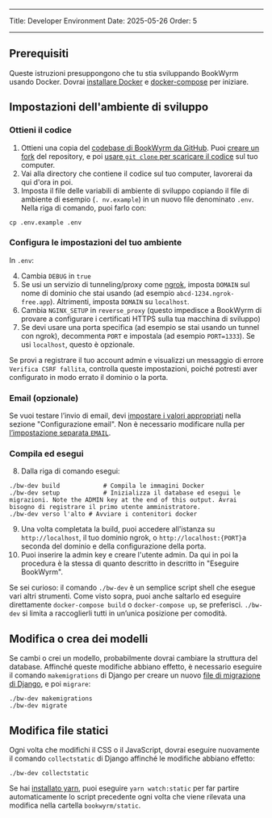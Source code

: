 - - -
Title: Developer Environment Date: 2025-05-26 Order: 5
- - -

## Prerequisiti

Queste istruzioni presuppongono che tu stia sviluppando BookWyrm usando Docker. Dovrai [installare Docker](https://docs.docker.com/engine/install/) e [docker-compose](https://docs.docker.com/compose/install/) per iniziare.

## Impostazioni dell'ambiente di sviluppo

### Ottieni il codice

1. Ottieni una copia del [codebase di BookWyrm da GitHub](https://github.com/bookwyrm-social/bookwyrm). Puoi [creare un fork](https://docs.github.com/en/get-started/quickstart/fork-a-repo) del repository, e poi [usare `git clone` per scaricare il codice](https://docs.github.com/en/github/creating-cloning-and-archiving-repositories/cloning-a-repository-from-github/cloning-a-repository) sul tuo computer.
2. Vai alla directory che contiene il codice sul tuo computer, lavorerai da qui d'ora in poi.
3. Imposta il file delle variabili di ambiente di sviluppo copiando il file di ambiente di esempio (`. nv.example`) in un nuovo file denominato `.env`. Nella riga di comando, puoi farlo con:
``` { .sh }
cp .env.example .env
```

### Configura le impostazioni del tuo ambiente

In `.env`:

4. Cambia `DEBUG` in `true`
5. Se usi un servizio di tunneling/proxy come [ngrok](https://ngrok.com), imposta `DOMAIN` sul nome di dominio che stai usando (ad esempio `abcd-1234.ngrok-free.app`). Altrimenti, imposta `DOMAIN` su `localhost`.
6. Cambia `NGINX_SETUP` in `reverse_proxy` (questo impedisce a BookWyrm di provare a configurare i certificati HTTPS sulla tua macchina di sviluppo)
7. Se devi usare una porta specifica (ad esempio se stai usando un tunnel con ngrok), decommenta `PORT` e impostala (ad esempio `PORT=1333`). Se usi `localhost`, questo è opzionale.

Se provi a registrare il tuo account admin e visualizzi un messaggio di errore `Verifica CSRF fallita`, controlla queste impostazioni, poiché potresti aver configurato in modo errato il dominio o la porta.

### Email (opzionale)

Se vuoi testare l’invio di email, devi [impostare i valori appropriati](/environment.html#email-configuration) nella sezione "Configurazione email". Non è necessario modificare nulla per [l’impostazione separata `EMAIL`](/environment.html#email).

### Compila ed esegui

8. Dalla riga di comando esegui:

``` { .sh }
./bw-dev build            # Compila le immagini Docker  
./bw-dev setup            # Inizializza il database ed esegui le migrazioni. Note the ADMIN key at the end of this output. Avrai bisogno di registrare il primo utente amministratore.
./bw-dev verso l'alto # Avviare i contenitori docker
```

9. Una volta completata la build, puoi accedere all'istanza su `http://localhost`, il tuo dominio ngrok, o `http://localhost:{PORT}`a seconda del dominio e della configurazione della porta.
10. Puoi inserire la admin key e creare l'utente admin. Da qui in poi la procedura è la stessa di quanto descritto in  descritto in "Eseguire BookWyrm".

Se sei curioso: il comando `./bw-dev` è un semplice script shell che esegue vari altri strumenti. Come visto sopra, puoi anche saltarlo ed eseguire direttamente `docker-compose build` o `docker-compose up`, se preferisci. `./bw-dev` si limita a raccoglierli tutti in un’unica posizione per comodità.

## Modifica o crea dei modelli

Se cambi o crei un modello, probabilmente dovrai cambiare la struttura del database. Affinché queste modifiche abbiano effetto, è necessario eseguire il comando `makemigrations` di Django per creare un nuovo [file di migrazione di Django](https://docs.djangoproject.com/en/3.2/topics/migrations), e poi `migrare`:

``` { .sh }
./bw-dev makemigrations
./bw-dev migrate
```

## Modifica file statici
Ogni volta che modifichi il CSS o il JavaScript, dovrai eseguire nuovamente il comando `collectstatic` di Django affinché le modifiche abbiano effetto:
``` { .sh }
./bw-dev collectstatic
```

Se hai [installato yarn](https://yarnpkg.com/getting-started/install), puoi eseguire `yarn watch:static` per far partire automaticamente lo script precedente ogni volta che viene rilevata una modifica nella cartella `bookwyrm/static`.
